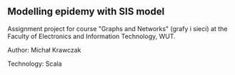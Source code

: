 ## Modelling epidemy with SIS model

Assignment project for course "Graphs and Networks" (grafy i sieci) at the Faculty of Electronics and Information Technology, WUT. 

Author: Michał Krawczak

Technology: Scala
